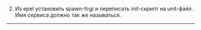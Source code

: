 2. Из epel установить spawn-fcgi и переписать init-скрипт на unit-файл. Имя сервиса должно так же называться.
---------------------------------
#####

